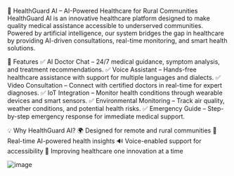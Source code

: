 🏥 HealthGuard AI – AI-Powered Healthcare for Rural Communities
HealthGuard AI is an innovative healthcare platform designed to make quality medical assistance accessible to underserved communities. Powered by artificial intelligence, our system bridges the gap in healthcare by providing AI-driven consultations, real-time monitoring, and smart health solutions.

🚀 Features
✅ AI Doctor Chat – 24/7 medical guidance, symptom analysis, and treatment recommendations.
✅ Voice Assistant – Hands-free healthcare assistance with support for multiple languages and dialects.
✅ Video Consultation – Connect with certified doctors in real-time for expert diagnoses.
✅ IoT Integration – Monitor health conditions through wearable devices and smart sensors.
✅ Environmental Monitoring – Track air quality, weather conditions, and potential health risks.
✅ Emergency Guide – Step-by-step emergency response for immediate medical support.

💡 Why HealthGuard AI?
🌍 Designed for remote and rural communities
📡 Real-time AI-powered health insights
🔊 Voice-enabled support for accessibility
💙 Improving healthcare one innovation at a time


![image](https://github.com/user-attachments/assets/affe6b72-5cdc-44d3-a612-59b62d34a5e9)
